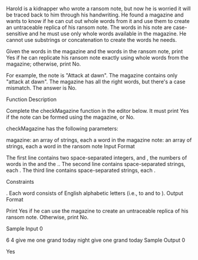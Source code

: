 Harold is a kidnapper who wrote a ransom note, but now he is worried it will be traced back to him through his handwriting. He found a magazine and wants to know if he can cut out whole words from it and use them to create an untraceable replica of his ransom note. The words in his note are case-sensitive and he must use only whole words available in the magazine. He cannot use substrings or concatenation to create the words he needs.

Given the words in the magazine and the words in the ransom note, print Yes if he can replicate his ransom note exactly using whole words from the magazine; otherwise, print No.

For example, the note is "Attack at dawn". The magazine contains only "attack at dawn". The magazine has all the right words, but there's a case mismatch. The answer is No.

Function Description

Complete the checkMagazine function in the editor below. It must print Yes if the note can be formed using the magazine, or No.

checkMagazine has the following parameters:

magazine: an array of strings, each a word in the magazine
note: an array of strings, each a word in the ransom note
Input Format

The first line contains two space-separated integers,  and , the numbers of words in the  and the ..
The second line contains  space-separated strings, each .
The third line contains  space-separated strings, each .

Constraints

.
Each word consists of English alphabetic letters (i.e.,  to  and  to ).
Output Format

Print Yes if he can use the magazine to create an untraceable replica of his ransom note. Otherwise, print No.

Sample Input 0

6 4
give me one grand today night
give one grand today
Sample Output 0

Yes
